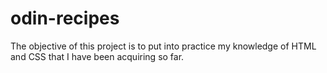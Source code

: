 # odin-recipes
The objective of this project is to put into practice my knowledge of HTML and CSS that I have been acquiring so far.  